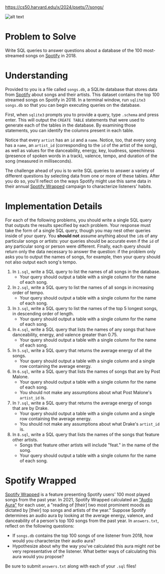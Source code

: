 https://cs50.harvard.edu/x/2024/psets/7/songs/

![alt text](https://cs50.harvard.edu/x/2024/psets/7/songs/wrapped.png)


# Problem to Solve
Write SQL queries to answer questions about a database of the 100 most-streamed songs on [Spotify](https://en.wikipedia.org/wiki/Spotify) in 2018.


# Understanding
Provided to you is a file called `songs.db`, a SQLite database that stores data from [Spotify](https://developer.spotify.com/documentation/web-api/) about songs and their artists. This dataset contains the top 100 streamed songs on Spotify in 2018. In a terminal window, run `sqlite3 songs.db` so that you can begin executing queries on the database.

First, when `sqlite3` prompts you to provide a query, type `.schema` and press enter. This will output the `CREATE TABLE` statements that were used to generate each of the tables in the database. By examining those statements, you can identify the columns present in each table.

Notice that every `artist` has an `id` and a `name`. Notice, too, that every song has a `name`, an `artist_id` (corresponding to the `id` of the artist of the song), as well as values for the danceability, energy, key, loudness, speechiness (presence of spoken words in a track), valence, tempo, and duration of the song (measured in milliseconds).

The challenge ahead of you is to write SQL queries to answer a variety of different questions by selecting data from one or more of these tables. After you do so, you'll reflect on the ways Spotify might use this same data in their annual [Spotify Wrapped](https://en.wikipedia.org/wiki/Spotify_Wrapped) campaign to characterize listeners' habits.


# Implementation Details
For each of the following problems, you should write a single SQL query that outputs the results specified by each problem. Your response must take the form of a single SQL query, though you may nest other queries inside of your query. You **should not** assume anything about the `id`s of any particular songs or artists: your queries should be accurate even if the `id` of any particular song or person were different. Finally, each query should return only the data necessary to answer the question: if the problem only asks you to output the names of songs, for example, then your query should not also output each song's tempo.

1.  In `1.sql`, write a SQL query to list the names of all songs in the database.
    -   Your query should output a table with a single column for the name of each song.
2.  In `2.sql`, write a SQL query to list the names of all songs in increasing order of tempo.
    -   Your query should output a table with a single column for the name of each song.
3.  In `3.sql`, write a SQL query to list the names of the top 5 longest songs, in descending order of length.
    -   Your query should output a table with a single column for the name of each song.
4.  In `4.sql`, write a SQL query that lists the names of any songs that have danceability, energy, and valence greater than 0.75.
    -   Your query should output a table with a single column for the name of each song.
5.  In `5.sql`, write a SQL query that returns the average energy of all the songs.
    -   Your query should output a table with a single column and a single row containing the average energy.
6.  In `6.sql`, write a SQL query that lists the names of songs that are by Post Malone.
    -   Your query should output a table with a single column for the name of each song.
    -   You should not make any assumptions about what Post Malone's `artist_id` is.
7.  In `7.sql`, write a SQL query that returns the average energy of songs that are by Drake.
    -   Your query should output a table with a single column and a single row containing the average energy.
    -   You should not make any assumptions about what Drake's `artist_id` is.
8.  In `8.sql`, write a SQL query that lists the names of the songs that feature other artists.
    -   Songs that feature other artists will include "feat." in the name of the song.
    -   Your query should output a table with a single column for the name of each song.


# Spotify Wrapped
[Spotify Wrapped](https://en.wikipedia.org/wiki/Spotify_Wrapped) is a feature presenting Spotify users' 100 most played songs from the past year. In 2021, Spotify Wrapped calculated an ["Audio Aura"](https://newsroom.spotify.com/2021-12-01/learn-more-about-the-audio-aura-in-your-spotify-2021-wrapped-with-aura-reader-mystic-michaela/) for each user, a "reading of [their] two most prominent moods as dictated by [their] top songs and artists of the year." Suppose Spotify determines an audio aura by looking at the average energy, valence, and danceability of a person's top 100 songs from the past year. In `answers.txt`, reflect on the following questions:

-   If `songs.db` contains the top 100 songs of one listener from 2018, how would you characterize their audio aura?
-   Hypothesize about why the way you've calculated this aura might *not* be very representative of the listener. What better ways of calculating this aura would you propose?

Be sure to submit `answers.txt` along with each of your `.sql` files!
